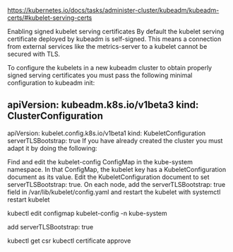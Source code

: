 https://kubernetes.io/docs/tasks/administer-cluster/kubeadm/kubeadm-certs/#kubelet-serving-certs

Enabling signed kubelet serving certificates
By default the kubelet serving certificate deployed by kubeadm is self-signed. This means a connection from external services like the metrics-server to a kubelet cannot be secured with TLS.

To configure the kubelets in a new kubeadm cluster to obtain properly signed serving certificates you must pass the following minimal configuration to kubeadm init:

apiVersion: kubeadm.k8s.io/v1beta3
kind: ClusterConfiguration
---
apiVersion: kubelet.config.k8s.io/v1beta1
kind: KubeletConfiguration
serverTLSBootstrap: true
If you have already created the cluster you must adapt it by doing the following:

Find and edit the kubelet-config ConfigMap in the kube-system namespace. In that ConfigMap, the kubelet key has a KubeletConfiguration document as its value. Edit the KubeletConfiguration document to set serverTLSBootstrap: true.
On each node, add the serverTLSBootstrap: true field in /var/lib/kubelet/config.yaml and restart the kubelet with systemctl restart kubelet

kubectl edit configmap kubelet-config -n kube-system

add serverTLSBootstrap: true

kubectl get csr
kubectl certificate approve <CSR-name>